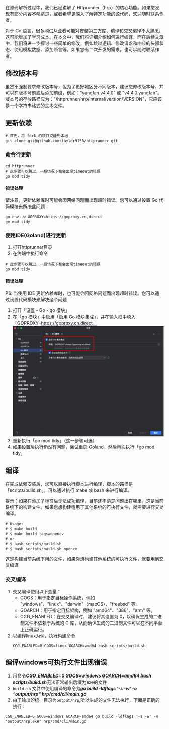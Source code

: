 在源码解析过程中，我们已经讲解了 Httprunner（hrp）的核心功能。如果您发现有部分内容不够清楚，或者希望更深入了解特定功能的源代码，欢迎随时联系作者。

对于 Go 语言，很多测试从业者可能对安装第三方库、编译和交叉编译不太熟悉，这可能增加了学习成本。在本文中，我们将详细介绍如何进行编译，而在后续文章中，我们将进一步探讨一些简单的修改，例如跳过逻辑、修改请求和响应的头部状态、使用模拟数据、添加断言等。如果您有二次开发的需求，也可以随时联系作者。

## 修改版本号
虽然不强制要求修改版本号，但为了更好地区分不同版本，建议您修改版本号，并可以在版本号前或后添加前缀，例如："yangfan.v4.4.0" 或 "v4.4.0.yangfan"。版本号的存放路径应为："/httprunner/hrp/internal/version/VERSION"，它应该是一个字符串格式的文本文件。

## 更新依赖
```shell
# 首先，将 fork 的项目克隆到本地
git clone git@github.com:taylor9158/httprunner.git
```
### 命令行更新
```shell
cd httprunner
# 此步骤可以跳过，一般情况下都会出现timeout的错误
go mod tidy
```
#### 错误处理
请注意，更新依赖库时可能会因网络问题而出现超时错误。您可以通过设置 Go 代码模块来解决此问题：
```shell
go env -w GOPROXY=https://goproxy.cn,direct
go mod tidy
```

### 使用IDE(Goland)进行更新
1. 打开httprunner目录
2. 在终端中执行命令
```shell
# 此步骤可以跳过，一般情况下都会出现timeout的错误
go mod tidy
```
#### 错误处理
PS: 当使用 IDE 更新依赖库时，也可能会因网络问题而出现超时错误。您可以通过设置代码模块来解决这个问题
1. 打开「设置 - Go - go 模块」
2. 在「go 模块」中启用「启用 Go 模块集成」，并在输入框中填入「GOPROXY=https://goproxy.cn,direct」
    ![gosetting](./img/gosetting.png)
3. 重新执行「go mod tidy」（这一步骤可选）
4. 如果设置后执行仍然有问题，尝试重启 Goland，然后再次执行「go mod tidy」

## 编译
在完成依赖安装后，您可以直接执行脚本进行编译，脚本的路径是「scripts/build.sh」，可以通过执行 make 或 bash 来进行编译。

提示：如果在添加了标签后无法成功编译，目前还不清楚问题出在哪里。这是当前系统下的构建文件。如果您想构建适用于其他系统的可执行文件，就需要进行交叉编译。
```shell
# Usage:
# $ make build
# $ make build tags=opencv
# or
# $ bash scripts/build.sh
# $ bash scripts/build.sh opencv
```
这是构建当前系统下用的文件，如果你想构建其他系统的可执行文件，就要用到交叉编译
### 交叉编译
1. 交叉编译使用以下变量：
    * GOOS：用于指定目标操作系统，例如 "windows"、"linux"、"darwin"（macOS）、"freebsd" 等。
    * GOARCH：用于指定目标架构，例如 "amd64"、"386"、"arm" 等。
    * CGO_ENABLED：在交叉编译时，建议将其设置为 0，以确保生成的二进制文件不依赖于系统的 C 库，从而确保生成的二进制文件可以在不同平台上正确运行。
2. 以编译linux为例，执行构建命令
    ```shell
    CGO_ENABLED=0 GOOS=linux GOARCH=amd64 bash scripts/build.sh
    ```
## 编译windows可执行文件出现错误
1. 用命令***CGO_ENABLED=0 GOOS=windows GOARCH=amd64 bash scripts/build.sh***无法正常输出后缀为exe的文件
2. `build.sh` 文件中使用编译的命令为***go build -ldflags '-s -w' -o "output/hrp" hrp/cmd/cli/main.go***
3. 由于输出的统一目录为`output/hrp`,所以生成的文件无法执行，下面是正确的执行：
```shell
CGO_ENABLED=0 GOOS=windows GOARCH=amd64 go build -ldflags '-s -w' -o "output/hrp.exe" hrp/cmd/cli/main.go
```
